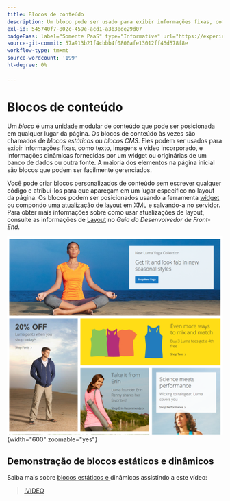```yaml
---
title: Blocos de conteúdo
description: Um bloco pode ser usado para exibir informações fixas, como texto, imagens, vídeo incorporado e informações dinâmicas.
exl-id: 545740f7-802c-459e-acd1-a3b3ede29d07
badgePaas: label="Somente PaaS" type="Informative" url="https://experienceleague.adobe.com/pt-br/docs/commerce/user-guides/product-solutions" tooltip="Aplica-se somente a projetos do Adobe Commerce na nuvem (infraestrutura do PaaS gerenciada pela Adobe) e a projetos locais."
source-git-commit: 57a913b21f4cbbb4f0800afe13012ff46d578f8e
workflow-type: tm+mt
source-wordcount: '199'
ht-degree: 0%

---
```


# Blocos de conteúdo

Um _bloco_ é uma unidade modular de conteúdo que pode ser posicionada em qualquer lugar da página. Os blocos de conteúdo às vezes são chamados de _blocos estáticos_ ou _blocos CMS_. Eles podem ser usados para exibir informações fixas, como texto, imagens e vídeo incorporado, e informações dinâmicas fornecidas por um widget ou originárias de um banco de dados ou outra fonte. A maioria dos elementos na página inicial são blocos que podem ser facilmente gerenciados.

Você pode criar blocos personalizados de conteúdo sem escrever qualquer código e atribuí-los para que apareçam em um lugar específico no layout da página. Os blocos podem ser posicionados usando a ferramenta [widget](widget-static-block.md) ou compondo uma [atualização de layout](layout-updates.md) em XML e salvando-a no servidor. Para obter mais informações sobre como usar atualizações de layout, consulte as informações de [Layout][1] no _Guia do Desenvolvedor de Front-End_.

![Blocos na página inicial de exemplo da vitrine](./assets/storefront-blocks-home-page.png){width="600" zoomable="yes"}

## Demonstração de blocos estáticos e dinâmicos

Saiba mais sobre [blocos estáticos e &#x200B;](dynamic-blocks.md) dinâmicos assistindo a este vídeo:

>[!VIDEO](https://video.tv.adobe.com/v/3417365?quality=12&learn=on&captions=por_br)

[1]: https://developer.adobe.com/commerce/frontend-core/guide/layouts/
